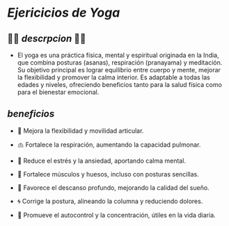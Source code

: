 # *Ejericicios de Yoga*

## 🧘‍♀️ *descrpcion* 🧘‍♀️
* El yoga es una práctica física, mental y espiritual originada en la India, que combina posturas (asanas), respiración (pranayama) y meditación. Su objetivo principal es lograr equilibrio entre cuerpo y mente, mejorar la flexibilidad y promover la calma interior. Es adaptable a todas las edades y niveles, ofreciendo beneficios tanto para la salud física como para el bienestar emocional.

## *beneficios*
* 🧘 Mejora la flexibilidad y movilidad articular.

* 🫁 Fortalece la respiración, aumentando la capacidad pulmonar.

* 🧠 Reduce el estrés y la ansiedad, aportando calma mental.

* 💪 Fortalece músculos y huesos, incluso con posturas sencillas.

* 🛌 Favorece el descanso profundo, mejorando la calidad del sueño.

* 🌀 Corrige la postura, alineando la columna y reduciendo dolores.

* 🌱 Promueve el autocontrol y la concentración, útiles en la vida diaria.